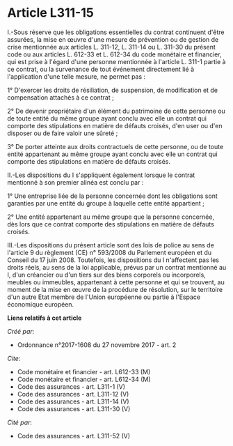 # Article L311-15

I.-Sous réserve que les obligations essentielles du contrat continuent d'être assurées, la mise en œuvre d'une mesure de
prévention ou de gestion de crise mentionnée aux articles L. 311-12, L. 311-14 ou L. 311-30 du présent code ou aux articles
L. 612-33 et L. 612-34 du code monétaire et financier, qui est prise à l'égard d'une personne mentionnée à l'article L. 311-1
partie à ce contrat, ou la survenance de tout événement directement lié à l'application d'une telle mesure, ne permet pas : 

1° D'exercer les droits de résiliation, de suspension, de modification et de compensation attachés à ce contrat ; 

2° De devenir propriétaire d'un élément du patrimoine de cette personne ou de toute entité du même groupe ayant conclu avec
elle un contrat qui comporte des stipulations en matière de défauts croisés, d'en user ou d'en disposer ou de faire valoir
une sûreté ; 

3° De porter atteinte aux droits contractuels de cette personne, ou de toute entité appartenant au même groupe ayant conclu
avec elle un contrat qui comporte des stipulations en matière de défauts croisés. 

II.-Les dispositions du I s'appliquent également lorsque le contrat mentionné à son premier alinéa est conclu par : 

1° Une entreprise liée de la personne concernée dont les obligations sont garanties par une entité du groupe à laquelle cette
entité appartient ; 

2° Une entité appartenant au même groupe que la personne concernée, dès lors que ce contrat comporte des stipulations en
matière de défauts croisés. 

III.-Les dispositions du présent article sont des lois de police au sens de l'article 9 du règlement (CE) n° 593/2008 du
Parlement européen et du Conseil du 17 juin 2008. Toutefois, les dispositions du I n'affectent pas les droits réels, au sens
de la loi applicable, prévus par un contrat mentionné au I, d'un créancier ou d'un tiers sur des biens corporels ou
incorporels, meubles ou immeubles, appartenant à cette personne et qui se trouvent, au moment de la mise en œuvre de la
procédure de résolution, sur le territoire d'un autre Etat membre de l'Union européenne ou partie à l'Espace économique
européen.

**Liens relatifs à cet article**

_Créé par_:

  - Ordonnance n°2017-1608 du 27 novembre 2017 - art. 2

_Cite_:

  - Code monétaire et financier - art. L612-33 (M)
  - Code monétaire et financier - art. L612-34 (M)
  - Code des assurances - art. L311-1 (V)
  - Code des assurances - art. L311-12 (V)
  - Code des assurances - art. L311-14 (V)
  - Code des assurances - art. L311-30 (V)

_Cité par_:

  - Code des assurances - art. L311-52 (V)
